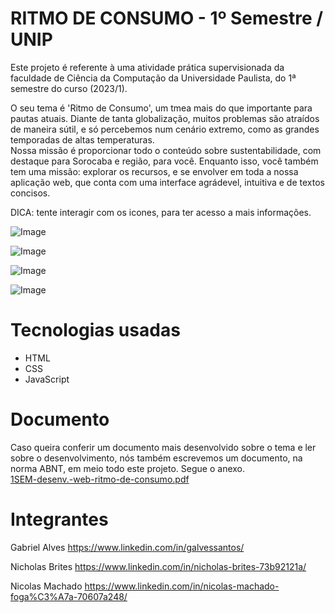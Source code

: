 # RITMO DE CONSUMO - 1º Semestre / UNIP

Este projeto é referente à uma atividade prática supervisionada da faculdade de Ciência da Computação da Universidade Paulista, do 1ª semestre do curso (2023/1).

O seu tema é 'Ritmo de Consumo', um tmea mais do que importante para pautas atuais. Diante de tanta globalização, muitos problemas são atraídos de maneira sútil, e só percebemos num cenário extremo, como as grandes temporadas de altas temperaturas. </br>
Nossa missão é proporcionar todo o conteúdo sobre sustentabilidade, com destaque para Sorocaba e região, para você. Enquanto isso, você também tem uma missão: explorar os recursos, e se envolver em toda a nossa aplicação web, que conta com uma interface agrádevel, intuitiva e de textos concisos.

DICA: tente interagir com os icones, para ter acesso a mais informações.

![Image](https://github.com/user-attachments/assets/06150715-f44d-432d-92ee-29f61bc1e6e7)

![Image](https://github.com/user-attachments/assets/6efe6e0f-a2f1-4d86-9209-d199b44c7042)

![Image](https://github.com/user-attachments/assets/d993015b-adc4-41fb-a349-3dcb0c455bd5)

![Image](https://github.com/user-attachments/assets/ab8c93ca-cf96-429a-ada6-41b820afa90c)

# Tecnologias usadas
- HTML
- CSS
- JavaScript

# Documento

Caso queira conferir um documento mais desenvolvido sobre o tema e ler sobre o desenvolvimento, nós também escrevemos um documento, na norma ABNT, em meio todo este projeto. Segue o anexo.  </br>
[1SEM-desenv.-web-ritmo-de-consumo.pdf](https://github.com/user-attachments/files/18535063/1SEM-desenv.-web-ritmo-de-consumo.pdf)

# Integrantes

Gabriel Alves https://www.linkedin.com/in/galvessantos/

Nicholas Brites https://www.linkedin.com/in/nicholas-brites-73b92121a/

Nicolas Machado https://www.linkedin.com/in/nicolas-machado-foga%C3%A7a-70607a248/
